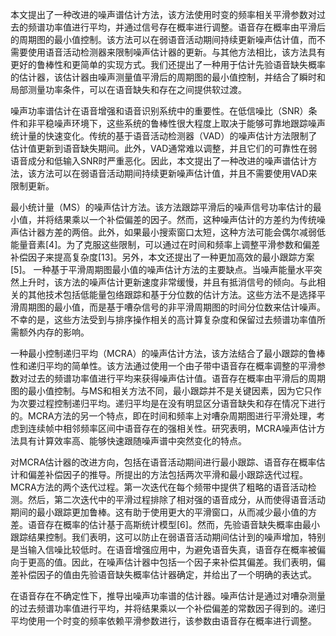 本文提出了一种改进的噪声谱估计方法，该方法使用时变的频率相关平滑参数对过去的频谱功率值进行平均，并通过信号存在概率进行调整。语音存在概率由平滑后的周期图的最小值控制。该方法可以在弱语音活动期间持续更新噪声估计值，而不需要使用语音活动检测器来限制噪声估计器的更新。与其他方法相比，该方法具有更好的鲁棒性和更简单的实现方式。我们还提出了一种用于估计先验语音缺失概率的估计器，该估计器由噪声测量值平滑后的周期图的最小值控制，并结合了瞬时和局部测量功率条件，可以在语音缺失和存在之间提供软过渡。

噪声功率谱估计在语音增强和语音识别系统中的重要性。在低信噪比（SNR）条件和非平稳噪声环境下，这些系统的鲁棒性很大程度上取决于能够可靠地跟踪噪声统计量的快速变化。传统的基于语音活动检测器（VAD）的噪声估计方法限制了估计值更新到语音缺失期间。此外，VAD通常难以调整，并且它们的可靠性在弱语音成分和低输入SNR时严重恶化。因此，本文提出了一种改进的噪声谱估计方法，该方法可以在弱语音活动期间持续更新噪声估计值，并且不需要使用VAD来限制更新。

最小统计量（MS）的噪声估计方法。该方法跟踪平滑后的噪声信号功率估计的最小值，并将结果乘以一个补偿偏差的因子。然而，这种噪声估计的方差约为传统噪声估计器方差的两倍。此外，如果最小搜索窗口太短，这种方法可能会偶尔减弱低能量音素[4]。为了克服这些限制，可以通过在时间和频率上调整平滑参数和偏差补偿因子来提高复杂度[13]。另外，本文还提出了一种更加高效的最小跟踪方案[5]。
一种基于平滑周期图最小值的噪声估计方法的主要缺点。当噪声能量水平突然上升时，该方法的噪声估计更新速度非常缓慢，并且有抵消信号的倾向。与此相关的其他技术包括低能量包络跟踪和基于分位数的估计方法。这些方法不是选择平滑周期图的最小值，而是基于嘈杂信号的非平滑周期图的时间分位数来估计噪声。不幸的是，这些方法受到与排序操作相关的高计算复杂度和保留过去频谱功率值所需额外内存的影响。

一种最小控制递归平均（MCRA）的噪声估计方法，该方法结合了最小跟踪的鲁棒性和递归平均的简单性。该方法通过使用一个由子带中语音存在概率调整的平滑参数对过去的频谱功率值进行平均来获得噪声估计值。语音存在概率由平滑后的周期图的最小值控制。与MS和相关方法不同，最小跟踪并不是关键因素，因为它只作为次要过程控制递归平均。递归平均是在没有明显区分语音缺失和存在情况下进行的。MCRA方法的另一个特点，即在时间和频率上对嘈杂周期图进行平滑处理，考虑到连续帧中相邻频率区间中语音存在的强相关性。研究表明，MCRA噪声估计方法具有计算效率高、能够快速跟随噪声谱中突然变化的特点。

对MCRA估计器的改进方向，包括在语音活动期间进行最小跟踪、语音存在概率估计和偏差补偿因子的推导。所提出的方法包括两次平滑和最小跟踪迭代过程。MCRA方法的两个迭代过程。第一次迭代在每个频带中提供了粗略的语音活动检测。然后，第二次迭代中的平滑过程排除了相对强的语音成分，从而使得语音活动期间的最小跟踪更加鲁棒。这有助于使用更大的平滑窗口，从而减少最小值的方差。语音存在概率的估计基于高斯统计模型[6]。然而，先验语音缺失概率由最小跟踪结果控制。我们表明，这可以防止在弱语音活动期间估计到的噪声增加，特别是当输入信噪比较低时。在语音增强应用中，为避免语音失真，语音存在概率被偏向于更高的值。因此，在噪声估计器中包括一个因子来补偿其偏差。我们表明，偏差补偿因子的值由先验语音缺失概率估计器确定，并给出了一个明确的表达式。


在语音存在不确定性下，推导出噪声功率谱的估计器。噪声估计是通过对嘈杂测量的过去频谱功率值进行平均，并将结果乘以一个补偿偏差的常数因子得到的。递归平均使用一个时变的频率依赖平滑参数进行，该参数由语音存在概率进行调整。